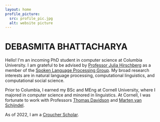 ```yaml
---
layout: home
profile_picture:
  src: profile_pic.jpg
  alt: website picture
---
```


# DEBASMITA BHATTACHARYA

Hello! I'm an incoming PhD student in computer science at Columbia University. I am grateful to be advised by [Professor Julia Hirschberg](http://www.cs.columbia.edu/~julia/) as a member of the [Spoken Language Processing Group](http://www.cs.columbia.edu/speech/). My broad research interests are in natural language processing, computational linguistics, and computational social science. 

Prior to Columbia, I earned my BSc and MEng at Cornell University, where I majored in computer science and minored in linguistics. At Cornell, I was fortunate to work with Professors [Thomas Davidson](https://www.thomasrdavidson.com/) and [Marten van Schijndel](https://vansky.github.io/). 

As of 2022, I am a [Croucher Scholar](https://scholars.croucher.org.hk/). 
